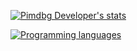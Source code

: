 [![Pimdbg Developer's stats](https://github-readme-stats.vercel.app/api?username=kaygijzen&include_all_commits=true&show_icons=true&theme=nightowl)](https://github.com/pimdbg/)

[![Programming languages](https://github-readme-stats.vercel.app/api/top-langs/?username=kaygijzen&layout=compact)](https://github.com/pimdbg/)
<!-- These cards are from https://github.com/anuraghazra/github-readme-stats -->
